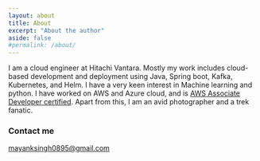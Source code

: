 ```yaml
---
layout: about
title: About
excerpt: "About the author"
aside: false
#permalink: /about/
---
```


I am a cloud engineer at Hitachi Vantara.
Mostly my work includes cloud-based development and deployment using Java, Spring boot, Kafka, Kubernetes, and Helm.
I have a very keen interest in Machine learning and python.
I have worked on AWS and Azure cloud, and is [AWS Associate Developer certified](https://www.youracclaim.com/badges/c4529372-c0bd-474e-8b57-b8f15f9c653c).
Apart from this, I am an avid photographer and a trek fanatic.

### Contact me

[mayanksingh0895@gmail.com](mailto:mayanksingh0895@gmail.com)

